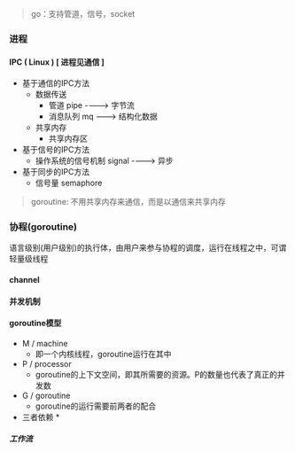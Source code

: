 > go：支持管道，信号，socket
### 进程
#### IPC ( Linux ) [ 进程见通信 ]
* 基于通信的IPC方法
  * 数据传送
    * 管道 pipe ----> 字节流
    * 消息队列 mq ---> 结构化数据
  * 共享内存
    * 共享内存区
* 基于信号的IPC方法
  * 操作系统的信号机制 signal ----> 异步
* 基于同步的IPC方法
  * 信号量 semaphore

> goroutine: 不用共享内存来通信，而是以通信来共享内存
### 协程(goroutine)
语言级别(用户级别)的执行体，由用户来参与协程的调度，运行在线程之中，可谓轻量级线程
####  channel
#### 并发机制
#### goroutine模型
* M / machine
  * 即一个内核线程，goroutine运行在其中
* P / processor
  * goroutine的上下文空间，即其所需要的资源。P的数量也代表了真正的并发数
* G / goroutine
  * goroutine的运行需要前两者的配合
* 三者依赖
  * 
#####  工作流
